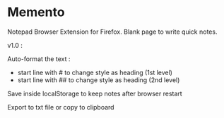 # Memento

Notepad Browser Extension for Firefox.
Blank page to write quick notes.

v1.0 : 

Auto-format the text : 
- start line with # to change style as heading (1st level)
- start line with ## to change style as heading (2nd level)


Save inside localStorage to keep notes after browser restart

Export to txt file or copy to clipboard




